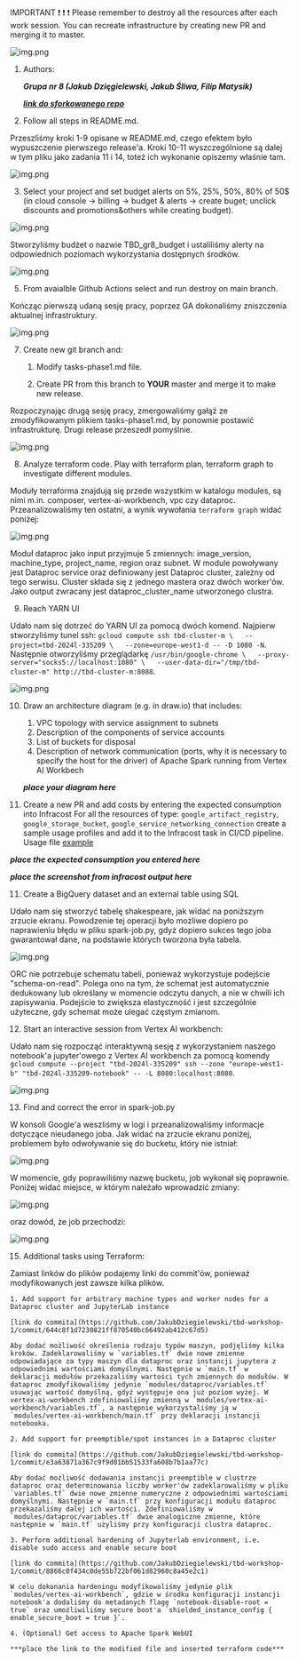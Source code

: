 IMPORTANT ❗ ❗ ❗ Please remember to destroy all the resources after each work session. You can recreate infrastructure by creating new PR and merging it to master.
  
![img.png](doc/figures/destroy.png)

1. Authors:

   ***Grupa nr 8 (Jakub Dzięgielewski, Jakub Śliwa, Filip Matysik)***

   ***[link do sforkowanego repo](https://github.com/JakubDziegielewski/tbd-workshop-1)***
   
2. Follow all steps in README.md.

Przeszliśmy kroki 1-9 opisane w README.md, czego efektem było wypuszczenie pierwszego release'a. Kroki 10-11 wyszczególnione są dalej w tym pliku jako zadania 11 i 14, toteż ich wykonanie opiszemy właśnie tam.

![img.png](doc/figures/first_release.png)

3. Select your project and set budget alerts on 5%, 25%, 50%, 80% of 50$ (in cloud console -> billing -> budget & alerts -> create buget; unclick discounts and promotions&others while creating budget).

![img.png](doc/figures/discounts.png)

Stworzyliśmy budżet o nazwie TBD_gr8_budget i ustaliliśmy alerty na odpowiednich poziomach wykorzystania dostępnych środków.

![img.png](doc/figures/budget.png)

5. From avaialble Github Actions select and run destroy on main branch.

Kończąc pierwszą udaną sesję pracy, poprzez GA dokonaliśmy zniszczenia aktualnej infrastruktury.

![img.png](doc/figures/first_destroy.png)
   
7. Create new git branch and:
    1. Modify tasks-phase1.md file.
    
    2. Create PR from this branch to **YOUR** master and merge it to make new release. 
    
Rozpoczynając drugą sesję pracy, zmergowaliśmy gałąź ze zmodyfikowanym plikiem tasks-phase1.md, by ponownie postawić infrastrukturę. Drugi release przeszedł pomyślnie.

![img.png](doc/figures/second_release.png)

8. Analyze terraform code. Play with terraform plan, terraform graph to investigate different modules.

Moduły terraforma znajdują się przede wszystkim w katalogu modules, są nimi m.in. composer, vertex-ai-workbench,  vpc czy dataproc. Przeanalizowaliśmy ten ostatni, a wynik wywołania `terraform graph` widać poniżej:

![img.png](doc/figures/terraform_graph.png)

Moduł dataproc jako input przyjmuje 5 zmiennych: image_version, machine_type, project_name, region oraz subnet. W module powoływany jest Dataproc service oraz definiowany jest Dataproc cluster, zależny od tego serwisu. Cluster składa się z jednego mastera oraz dwóch worker'ów. Jako output zwracany jest dataproc_cluster_name utworzonego clustra.

9. Reach YARN UI
   
Udało nam się dotrzeć do YARN UI za pomocą dwóch komend.
Najpierw stworzyliśmy tunel ssh: `gcloud compute ssh tbd-cluster-m \   --project=tbd-2024l-335209 \   --zone=europe-west1-d -- -D 1080 -N`. 
Następnie otworzyliśmy przeglądarkę `/usr/bin/google-chrome \   --proxy-server="socks5://localhost:1080" \   --user-data-dir="/tmp/tbd-cluster-m" http://tbd-cluster-m:8088`.

![img.png](doc/figures/yarn_ui.png)

   
10. Draw an architecture diagram (e.g. in draw.io) that includes:
    1. VPC topology with service assignment to subnets
    2. Description of the components of service accounts
    3. List of buckets for disposal
    4. Description of network communication (ports, why it is necessary to specify the host for the driver) of Apache Spark running from Vertex AI Workbech
  
    ***place your diagram here***

11. Create a new PR and add costs by entering the expected consumption into Infracost
For all the resources of type: `google_artifact_registry`, `google_storage_bucket`, `google_service_networking_connection`
create a sample usage profiles and add it to the Infracost task in CI/CD pipeline. Usage file [example](https://github.com/infracost/infracost/blob/master/infracost-usage-example.yml) 

   ***place the expected consumption you entered here***

   ***place the screenshot from infracost output here***

11. Create a BigQuery dataset and an external table using SQL

Udało nam się stworzyć tabelę shakespeare, jak widać na poniższym zrzucie ekranu. Powodzenie tej operacji było możliwe dopiero po naprawieniu błędu w pliku spark-job.py, gdyż dopiero sukces tego joba gwarantował dane, na podstawie których tworzona była tabela.
    
![img.png](doc/figures/big_query.png)

ORC nie potrzebuje schematu tabeli, ponieważ wykorzystuje podejście "schema-on-read". Polega ono na tym, że schemat jest automatycznie dedukowany lub określany w momencie odczytu danych, a nie w chwili ich zapisywania. Podejście to zwiększa elastyczność i jest szczególnie użyteczne, gdy schemat może ulegać częstym zmianom.

  
12. Start an interactive session from Vertex AI workbench:

Udało nam się rozpocząć interaktywną sesję z wykorzystaniem naszego notebook'a jupyter'owego z Vertex AI workbench za pomocą komendy `gcloud compute --project "tbd-2024l-335209" ssh --zone "europe-west1-b" "tbd-2024l-335209-notebook" -- -L 8080:localhost:8080`.

![img.png](doc/figures/vertex_ai_workbench.png)
   
13. Find and correct the error in spark-job.py

W konsoli Google'a weszliśmy w logi i przeanalizowaliśmy informacje dotyczące nieudanego joba. Jak widać na zrzucie ekranu poniżej, problemem było odwoływanie się do bucketu, który nie istniał:

![img.png](doc/figures/error.png)

W momencie, gdy poprawiliśmy nazwę bucketu, job wykonał się poprawnie. Poniżej widać miejsce, w którym należało wprowadzić zmiany:

![img.png](doc/figures/error.png)

oraz dowód, że job przechodzi:

![img.png](doc/figures/success.png)

15. Additional tasks using Terraform:

Zamiast linków do plików podajemy linki do commit'ów, ponieważ modyfikowanych jest zawsze kilka plików.

    1. Add support for arbitrary machine types and worker nodes for a Dataproc cluster and JupyterLab instance

    [link do commita](https://github.com/JakubDziegielewski/tbd-workshop-1/commit/644c8f1d7230821ff870540bc66492ab412c67d5)

    Aby dodać możliwość określenia rodzaju typów maszyn, podjęliśmy kilka kroków. Zadeklarowaliśmy w `variables.tf` dwie nowe zmienne odpowiadające za typy maszyn dla dataproc oraz instancji jupytera z odpowiednimi wartościami domyślnymi. Następnie w `main.tf` w deklaracji modułów przekazaliśmy wartości tych zmiennych do modułów. W dataproc zmodyfikowaliśmy jedynie `modules/dataproc/variables.tf` usuwając wartość domyślną, gdyż występuje ona już poziom wyżej. W vertex-ai-workbench zdefiniowaliśmy zmienną w `modules/vertex-ai-workbench/variables.tf`, a następnie wykorzystaliśmy ją w `modules/vertex-ai-workbench/main.tf` przy deklaracji instancji notebooka.

    2. Add support for preemptible/spot instances in a Dataproc cluster

    [link do commita](https://github.com/JakubDziegielewski/tbd-workshop-1/commit/e3a63871a367c9f9d01bb51533fa608b7b1aa77c)

    Aby dodać możliwość dodawania instancji preemptible w clustrze dataproc oraz determinowania liczby worker'ów zadeklarowaliśmy w pliku `variables.tf` dwie nowe zmienne numeryczne z odpowiednimi wartościami domyślnymi. Następnie w `main.tf` przy konfiguracji modułu dataproc przekazaliśmy dalej ich wartości. Zdefiniowaliśmy w `modules/dataproc/variables.tf` dwie analogiczne zmienne, które następnie w `main.tf` użyliśmy przy konfiguracji clustra dataproc.
    
    3. Perform additional hardening of Jupyterlab environment, i.e. disable sudo access and enable secure boot
    
    [link do commita](https://github.com/JakubDziegielewski/tbd-workshop-1/commit/8866c0f434c0de55b722bf061d82960c8a45e2c1)

    W celu dokonania hardeningu modyfikowaliśmy jedynie plik `modules/vertex-ai-workbench`, gdzie w środku konfiguracji instancji notebook'a dodaliśmy do metadanych flagę `notebook-disable-root = true` oraz umożliwiliśmy secure boot'a `shielded_instance_config { enable_secure_boot = true }`.

    4. (Optional) Get access to Apache Spark WebUI

    ***place the link to the modified file and inserted terraform code***
